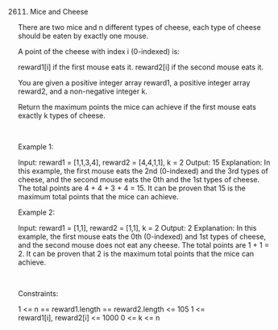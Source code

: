 2611. Mice and Cheese

There are two mice and n different types of cheese, each type of cheese should be eaten by exactly one mouse.

A point of the cheese with index i (0-indexed) is:

reward1[i] if the first mouse eats it.
reward2[i] if the second mouse eats it.

You are given a positive integer array reward1, a positive integer array reward2, and a non-negative integer k.

Return the maximum points the mice can achieve if the first mouse eats exactly k types of cheese.

 

Example 1:

Input: reward1 = [1,1,3,4], reward2 = [4,4,1,1], k = 2
Output: 15
Explanation: In this example, the first mouse eats the 2nd (0-indexed) and the 3rd types of cheese, and the second mouse eats the 0th and the 1st types of cheese.
The total points are 4 + 4 + 3 + 4 = 15.
It can be proven that 15 is the maximum total points that the mice can achieve.


Example 2:

Input: reward1 = [1,1], reward2 = [1,1], k = 2
Output: 2
Explanation: In this example, the first mouse eats the 0th (0-indexed) and 1st types of cheese, and the second mouse does not eat any cheese.
The total points are 1 + 1 = 2.
It can be proven that 2 is the maximum total points that the mice can achieve.


 

Constraints:

1 <= n == reward1.length == reward2.length <= 105
1 <= reward1[i], reward2[i] <= 1000
0 <= k <= n